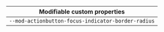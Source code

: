 | Modifiable custom properties                       |
| -------------------------------------------------- |
| `--mod-actionbutton-focus-indicator-border-radius` |
